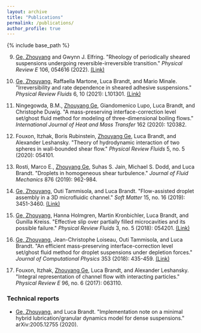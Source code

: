 ```yaml
---
layout: archive
title: "Publications"
permalink: /publications/
author_profile: true
---
```


<!-- {% if site.author.googlescholar %}
  You can also find my articles on <u><a href="{{author.googlescholar}}">my Google Scholar profile</a>.</u>
{% endif %} -->

{% include base_path %}

<!-- {% for post in site.publications reversed %}
  {% include archive-single.html %}
{% endfor %} -->

9. <u>Ge, Zhouyang</u> and Gwynn J. Elfring. "Rheology of periodically sheared suspensions undergoing reversible-irreversible transition." *Physical Review E* 106, 054616 (2022).
[(Link)](https://link.aps.org/doi/10.1103/PhysRevE.106.054616)

8. <u>Ge, Zhouyang</u>, Raffaella Martone, Luca Brandt, and Mario Minale. "Irreversibility and rate dependence in sheared adhesive suspensions." *Physical Review Fluids* 6, 10 (2021): L101301.
[(Link)](https://journals.aps.org/prfluids/abstract/10.1103/PhysRevFluids.6.L101301)

7. Ningegowda, B.M., <u>Zhouyang Ge</u>, Giandomenico Lupo, Luca Brandt, and Christophe Duwig. "A mass-preserving interface-correction level set/ghost fluid method for modeling of three-dimensional boiling flows." *International Journal of Heat and Mass Transfer* 162 (2020): 120382.

6. Fouxon, Itzhak, Boris Rubinstein, <u>Zhouyang Ge</u>, Luca Brandt, and Alexander Leshansky. "Theory of hydrodynamic interaction of two spheres in wall-bounded shear flow." *Physical Review Fluids* 5, no. 5 (2020): 054101.

5. Rosti, Marco E., <u>Zhouyang Ge</u>, Suhas S. Jain, Michael S. Dodd, and Luca Brandt. "Droplets in homogeneous shear turbulence." *Journal of Fluid Mechanics* 876 (2019): 962-984.

4. <u>Ge, Zhouyang</u>, Outi Tammisola, and Luca Brandt. "Flow-assisted droplet assembly in a 3D microfluidic channel." *Soft Matter* 15, no. 16 (2019): 3451-3460.
[(Link)](https://pubs.rsc.org/en/content/articlehtml/2019/sm/c8sm02479k)

3. <u>Ge, Zhouyang</u>, Hanna Holmgren, Martin Kronbichler, Luca Brandt, and Gunilla Kreiss. "Effective slip over partially filled microcavities and its possible failure." *Physical Review Fluids* 3, no. 5 (2018): 054201.
[(Link)](https://journals.aps.org/prfluids/abstract/10.1103/PhysRevFluids.3.054201)

2. <u>Ge, Zhouyang</u>, Jean-Christophe Loiseau, Outi Tammisola, and Luca Brandt. "An efficient mass-preserving interface-correction level set/ghost fluid method for droplet suspensions under depletion forces." *Journal of Computational Physics* 353 (2018): 435-459. [(Link)](https://www.sciencedirect.com/science/article/pii/S0021999117308136?casa_token=X6zulI0fNJkAAAAA:D6Oz65POsroKUl5LtMCakbYo7s5oJLR_M0bYQZ4U8ADagY5dh2XWdV6ycYL0l7X6FzLVSQaQUwr1)

1. Fouxon, Itzhak, <u>Zhouyang Ge</u>, Luca Brandt, and Alexander Leshansky. "Integral representation of channel flow with interacting particles." *Physical Review E* 96, no. 6 (2017): 063110.

### Technical reports

* <u>Ge, Zhouyang</u>, and Luca Brandt. "Implementation note on a minimal hybrid lubrication/granular dynamics model for dense suspensions." arXiv:2005.12755 (2020).
